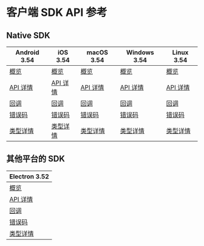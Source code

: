 # 客户端 SDK API 参考

## Native SDK

| Android 3.54 | iOS 3.54 | macOS 3.54 | Windows 3.54 | Linux 3.54 | 
| --- | --- | --- | --- | --- |
| [概览](src/Android-overview.md) | [概览](src/iOS-overview.md) | [概览](src/macOS-overview.md) | [概览](src/Windows-overview.md) | [概览](src/Linux-overview.md) | 
| [API 详情](src/Android-api.md) | [API 详情](src/iOS-api.md) | [API 详情](src/macOS-api.md) | [API 详情](src/Windows-api.md) | [API 详情](src/Linux-api.md) | 
| [回调](src/Android-callback.md) | [回调](src/iOS-callback.md) | [回调](src/macOS-callback.md) | [回调](src/Windows-callback.md) | [回调](src/Linux-callback.md) |
| [错误码](src/Android-errorcode.md) | [错误码](src/iOS-errorcode.md) | [错误码](src/macOS-errorcode.md) | [错误码](src/Windows-errorcode.md) | [错误码](src/Linux-errorcode.md) |
| [类型详情](src/Android-keytype.md) | [类型详情](src/iOS-keytype.md) | [类型详情](src/macOS-keytype.md) | [类型详情](src/Windows-keytype.md) | [类型详情](src/Linux-keytype.md) |

## 其他平台的 SDK

| Electron 3.52 |
| --- |
| [概览](src/Electron-overview.md) |
| [API 详情](src/Electron-api.md) |
| [回调](src/Electron-event.md) |
| [错误码](src/Electron-errorcode.md) |
| [类型详情](src/Electron-keytype.md) |

